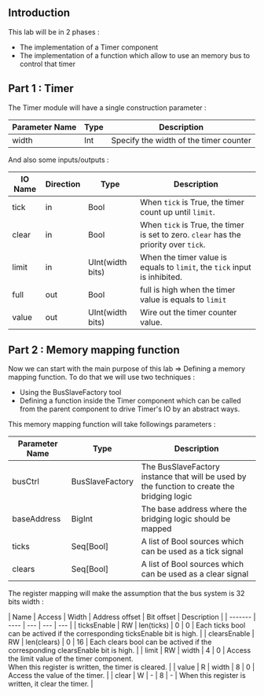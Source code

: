 ## Introduction
This lab will be in 2 phases :

- The implementation of a Timer component
- The implementation of a function which allow to use an memory bus to control that timer

## Part 1 : Timer

The Timer module will have a single construction parameter :

| Parameter Name  |  Type  | Description |
| ------- | ---- | ---- |
| width | Int | Specify the width of the timer counter |

And also some inputs/outputs :

| IO Name  | Direction | Type  | Description |
| ------- | ---- | ---- | ---- |
| tick | in | Bool | When `tick` is True, the timer count up until `limit`. |
| clear | in | Bool | When `tick` is True, the timer is set to zero. `clear` has the priority over `tick`. |
| limit | in |  UInt(width bits) | When the timer value is equals to `limit`, the `tick` input is inhibited. |
| full | out | Bool | full is high when the timer value is equals to `limit`  |
| value | out | UInt(width bits)  | Wire out the timer counter value. |


## Part 2 : Memory mapping function
Now we can start with the main purpose of this lab => Defining a memory mapping function. To do that we will use two techniques :

- Using the BusSlaveFactory tool
- Defining a function inside the Timer component which can be called from the parent component to drive Timer's IO by an abstract ways.

This memory mapping function will take followings parameters :

| Parameter Name  |  Type  | Description |
| ------- | ---- | ---- |
| busCtrl | BusSlaveFactory | The BusSlaveFactory instance that will be used by the function to create the bridging logic |
| baseAddress | BigInt | The base address where the bridging logic should be mapped |
| ticks | Seq[Bool] | A list of Bool sources which can be used as a tick signal |
| clears | Seq[Bool] | A list of Bool sources which can be used as a clear signal|

The register mapping will make the assumption that the bus system is 32 bits width :

| Name | Access | Width | Address offset | Bit offset |  Description |
| ------- | ---- | --- | --- | --- |
| ticksEnable | RW | len(ticks) | 0 | 0 | Each ticks bool can be actived if the corresponding ticksEnable bit is high. |
| clearsEnable | RW | len(clears) | 0 | 16 | Each clears bool can be actived if the corresponding clearsEnable bit is high. |
| limit | RW | width | 4  | 0 | Access the limit value of the timer component.<br> When this register is written, the timer is cleared. |
| value | R | width | 8  | 0 | Access the value of the timer. |
| clear | W | - | 8  | - | When this register is written, it clear the timer. |
